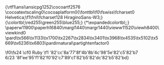 {\rtf1\ansi\ansicpg1252\cocoartf2576
\cocoatextscaling0\cocoaplatform0{\fonttbl\f0\fswiss\fcharset0 Helvetica;\f1\fnil\fcharset128 HiraginoSans-W3;}
{\colortbl;\red255\green255\blue255;}
{\*\expandedcolortbl;;}
\paperw11900\paperh16840\margl1440\margr1440\vieww11520\viewh8400\viewkind0
\pard\tx566\tx1133\tx1700\tx2267\tx2834\tx3401\tx3968\tx4535\tx5102\tx5669\tx6236\tx6803\pardirnatural\partightenfactor0

\f0\fs24 \cf0 Ruby 
\f1 \'82\'cc\'8a\'77\'8f\'4b\'8b\'4c\'98\'5e\'82\'c5\'82\'b7\
6/23 \'8f\'ee\'95\'f1\'82\'f0\'92\'c7\'89\'c1\'82\'b5\'82\'dc\'82\'b5\'82\'bd}